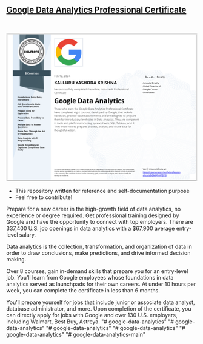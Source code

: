 ## [Google Data Analytics Professional Certificate](https://www.coursera.org/professional-certificates/google-data-analytics)

&nbsp;

![cert](google-data-analytics.png)

* This repository written for reference and self-documentation purpose
* Feel free to contribute!

Prepare for a new career in the high-growth field of data analytics, no experience or degree required. Get professional training designed by Google and have the opportunity to connect with top employers. There are 337,400 U.S. job openings in data analytics with a $67,900 average entry-level salary.

Data analytics is the collection, transformation, and organization of data in order to draw conclusions, make predictions, and drive informed decision making. 

Over 8 courses, gain in-demand skills that prepare you for an entry-level job. You’ll learn from Google employees whose foundations in data analytics served as launchpads for their own careers. At under 10 hours per week, you can complete the certificate in less than 6 months. 

You’ll prepare yourself for jobs that include junior or associate data analyst, database administrator, and more. Upon completion of the certificate, you can directly apply for jobs with Google and over 130 U.S. employers, including Walmart, Best Buy, Astreya. "# google-data-analytics" 
"# google-data-analytics" 
"# google-data-analytics" 
"# google-data-analytics" 
"# google-data-analytics" 
"# google-data-analytics-main" 

